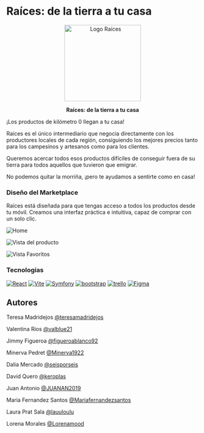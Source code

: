 # Raíces: de la tierra a tu casa

<p align="center">
  <img src="https://i.ibb.co/tQNbNxg/F5-D9-A4-F3-8373-4-FE2-AEE8-BE3-A7-A969-BE2.png" alt="Logo Raíces" width="200">
</p>

<p align="center">
  <b>Raíces: de la tierra a tu casa</b>
</p>


  ¡Los productos de kilómetro 0 llegan a tu casa!



Raíces es el único intermediario que negocia directamente con los productores locales de cada región, consiguiendo los mejores precios tanto para los campesinos y artesanos como para los clientes. 

Queremos acercar todos esos productos difíciles de conseguir fuera de su tierra para todos aquellos que tuvieron que emigrar. 

No podemos quitar la morriña, ¡pero te ayudamos a sentirte como en casa!


### Diseño del Marketplace


Raíces está diseñada para que tengas acceso a todos los productos desde tu móvil. Creamos una interfaz práctica e intuitiva, capaz de comprar con un solo clic. 

![Home](https://github.com/Equipo5-Raices/raices_equipo5/assets/118729017/556d7342-ba77-4625-8ea7-e3ed38481801)

![Vista del producto](https://github.com/Equipo5-Raices/raices_equipo5/assets/118729017/9d3cf887-0f19-4eaf-bf59-8065f9b5b0ec)

![Vista Favoritos](https://github.com/Equipo5-Raices/raices_equipo5/assets/118729017/9ee91fbe-72db-4179-96e2-555c68dc3bdf)




### Tecnologías 
<a href='https://github.com/shivamkapasia0' target="_blank"><img alt='React' src='https://img.shields.io/badge/ReactJS-100000?style=for-the-badge&logo=React&logoColor=FFFFFF&labelColor=5F6BD3&color=5F6BD3'/></a>
<a href='https://github.com/shivamkapasia0' target="_blank"><img alt='Vite' src='https://img.shields.io/badge/Vitte-100000?style=for-the-badge&logo=Vite&logoColor=white&labelColor=39B620&color=39B620'/></a>
<a href='https://github.com/shivamkapasia0' target="_blank"><img alt='Symfony' src='https://img.shields.io/badge/Symfony-100000?style=for-the-badge&logo=Symfony&logoColor=white&labelColor=black&color=black'/></a>
<a href='https://github.com/shivamkapasia0' target="_blank"><img alt='bootstrap' src='https://img.shields.io/badge/Bootstrap-100000?style=for-the-badge&logo=bootstrap&logoColor=white&labelColor=B85CDA&color=B85CDA'/></a>
<a href='https://github.com/shivamkapasia0' target="_blank"><img alt='trello' src='https://img.shields.io/badge/trello-100000?style=for-the-badge&logo=trello&logoColor=white&labelColor=726AFF&color=726AFF'/></a>
<a href='https://github.com/shivamkapasia0' target="_blank"><img alt='Figma' src='https://img.shields.io/badge/figma-100000?style=for-the-badge&logo=Figma&logoColor=white&labelColor=FF6ADA&color=000000'/></a>


## Autores

Teresa Madridejos 
[@teresamadridejos](https://github.com/teresamadridejos)

Valentina Rios 
[@valblue21](https://github.com/valblue21)

Jimmy Figueroa
[@figueroablanco92](https://github.com/figueroablanco92)

Minerva Pedret
[@Minerva1922](https://github.com/Minerva1922)

Dalia Mercado
[@seisporseis](https://github.com/seisporseis)

David Quero
[@keroplas](https://github.com/keroplas)

Juan Antonio
[@JUANAN2019](https://github.com/JUANAN2019)

Maria Fernandez Santos 
[@Mariafernandezsantos](https://github.com/Mariafernandezsantos)

Laura Prat Sala
[@lauuloulu](https://github.com/lauuloulu)

Lorena Morales
[@Lorenamood](https://github.com/Lorenamood)


       
